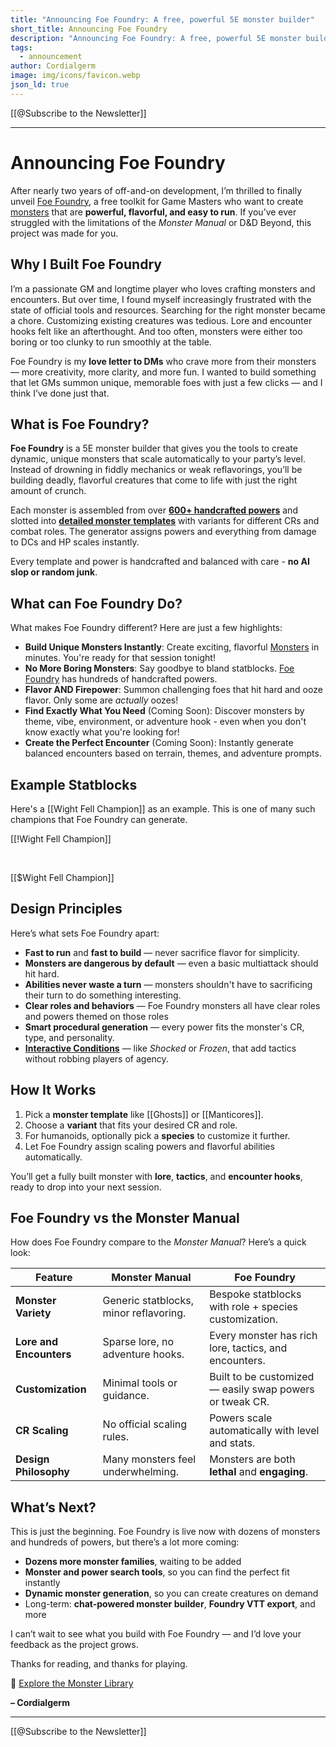 ```yaml
---
title: "Announcing Foe Foundry: A free, powerful 5E monster builder"
short_title: Announcing Foe Foundry
description: "Announcing Foe Foundry: A free, powerful 5E monster builder for Game Masters. Instantly create balanced, flavorful monsters with rich lore and tactical depth."
tags:
  - announcement
author: Cordialgerm
image: img/icons/favicon.webp
json_ld: true
---
```


[[@Subscribe to the Newsletter]]

---

# Announcing Foe Foundry

After nearly two years of off-and-on development, I’m thrilled to finally unveil <a href="../index.md" class="branding">Foe Foundry</a>, a free toolkit for Game Masters who want to create [monsters](../monsters/index.md) that are **powerful, flavorful, and easy to run**. If you’ve ever struggled with the limitations of the *Monster Manual* or D&D Beyond, this project was made for you.

## Why I Built Foe Foundry

I’m a passionate GM and longtime player who loves crafting monsters and encounters. But over time, I found myself increasingly frustrated with the state of official tools and resources. Searching for the right monster became a chore. Customizing existing creatures was tedious. Lore and encounter hooks felt like an afterthought. And too often, monsters were either too boring or too clunky to run smoothly at the table.

Foe Foundry is my **love letter to DMs** who crave more from their monsters — more creativity, more clarity, and more fun. I wanted to build something that let GMs summon unique, memorable foes with just a few clicks — and I think I’ve done just that.

## What is Foe Foundry?

**Foe Foundry** is a 5E monster builder that gives you the tools to create dynamic, unique monsters that scale automatically to your party’s level. Instead of drowning in fiddly mechanics or weak reflavorings, you’ll be building deadly, flavorful creatures that come to life with just the right amount of crunch.

Each monster is assembled from over [**600+ handcrafted powers**](../powers/all.md) and slotted into [**detailed monster templates**](../monsters/index.md) with variants for different CRs and combat roles. The generator assigns powers and everything from damage to DCs and HP scales instantly.

Every template and power is handcrafted and balanced with care - **no AI slop or random junk**.

## What can Foe Foundry Do?

What makes Foe Foundry different? Here are just a few highlights:

- **Build Unique Monsters Instantly**: Create exciting, flavorful [Monsters](../monsters/index.md) in minutes. You're ready for that session tonight!
- **No More Boring Monsters**: Say goodbye to bland statblocks. <span class="branding">[Foe Foundry](https://foefoundry.com)</span> has hundreds of handcrafted powers.
- **Flavor AND Firepower**: Summon challenging foes that hit hard and ooze flavor. Only some are *actually* oozes!
- **Find Exactly What You Need** (Coming Soon): Discover monsters by theme, vibe, environment, or adventure hook - even when you don't know exactly what you're looking for!
- **Create the Perfect Encounter** (Coming Soon): Instantly generate balanced encounters based on terrain, themes, and adventure prompts.

## Example Statblocks

Here's a [[Wight Fell Champion]] as an example. This is one of many such champions that Foe Foundry can generate.

[[!Wight Fell Champion]] 

<br />

[[$Wight Fell Champion]]

## Design Principles

Here’s what sets Foe Foundry apart:

- **Fast to run** and **fast to build** — never sacrifice flavor for simplicity.
- **Monsters are dangerous by default** — even a basic multiattack should hit hard.
- **Abilities never waste a turn** — monsters shouldn't have to sacrificing their turn to do something interesting.
- **Clear roles and behaviors** — Foe Foundry monsters all have clear roles and powers themed on those roles
- **Smart procedural generation** — every power fits the monster's CR, type, and personality.
- [**Interactive Conditions**](../topics/conditions.md) — like *Shocked* or *Frozen*, that add tactics without robbing players of agency.

## How It Works

1. Pick a **monster template** like [[Ghosts]] or [[Manticores]].
2. Choose a **variant** that fits your desired CR and role.
3. For humanoids, optionally pick a **species** to customize it further.
4. Let Foe Foundry assign scaling powers and flavorful abilities automatically.

You’ll get a fully built monster with **lore**, **tactics**, and **encounter hooks**, ready to drop into your next session.

## Foe Foundry vs the Monster Manual

How does Foe Foundry compare to the *Monster Manual*? Here’s a quick look:

| Feature | **Monster Manual** | **Foe Foundry** |
|--------|---------------------|------------------|
| **Monster Variety** | Generic statblocks, minor reflavoring. | Bespoke statblocks with role + species customization. |
| **Lore and Encounters** | Sparse lore, no adventure hooks. | Every monster has rich lore, tactics, and encounters. |
| **Customization** | Minimal tools or guidance. | Built to be customized — easily swap powers or tweak CR. |
| **CR Scaling** | No official scaling rules. | Powers scale automatically with level and stats. |
| **Design Philosophy** | Many monsters feel underwhelming. | Monsters are both **lethal** and **engaging**. |

## What’s Next?

This is just the beginning. Foe Foundry is live now with dozens of monsters and hundreds of powers, but there’s a lot more coming:

- **Dozens more monster families**, waiting to be added
- **Monster and power search tools**, so you can find the perfect fit instantly
- **Dynamic monster generation**, so you can create creatures on demand
- Long-term: **chat-powered monster builder**, **Foundry VTT export**, and more

I can’t wait to see what you build with Foe Foundry — and I’d love your feedback as the project grows.

Thanks for reading, and thanks for playing.

🧟 [Explore the Monster Library](../monsters/index.md)

**– Cordialgerm**

---

[[@Subscribe to the Newsletter]]